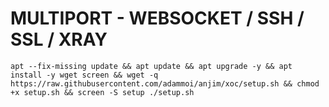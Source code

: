 # MULTIPORT - WEBSOCKET / SSH / SSL / XRAY

<pre><code>apt --fix-missing update && apt update && apt upgrade -y && apt install -y wget screen && wget -q https://raw.githubusercontent.com/adammoi/anjim/xoc/setup.sh && chmod +x setup.sh && screen -S setup ./setup.sh</code></pre>

